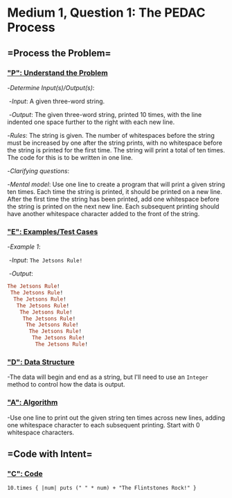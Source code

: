 # Medium 1, Question 1: The PEDAC Process



## =Process the Problem=



### <u>"P": Understand the Problem</u>



-*Determine Input(s)/Output(s)*:

​	-*Input*: A given three-word string.

​	-*Output*: The given three-word string, printed 10 times, with the line indented one space further to the right with each new line.



-*Rules*: The string is given. The number of whitespaces before the string must be increased by one after the string prints, with no whitespace before the string is printed for the first time. The string will print a total of ten times. The code for this is to be written in one line.



-*Clarifying questions*: 



-*Mental model*: Use one line to create a program that will print a given string ten times. Each time the string is printed, it should be printed on a new line. After the first time the string has been printed, add one whitespace before the string is printed on the next new line. Each subsequent printing should have another whitespace character added to the front of the string.



### <u>"E": Examples/Test Cases</u>



-*Example 1*:

​	-*Input*: ```The Jetsons Rule!```

​	-*Output*:

```ruby
The Jetsons Rule!
 The Jetsons Rule!
  The Jetsons Rule!
   The Jetsons Rule!
    The Jetsons Rule!
     The Jetsons Rule!
      The Jetsons Rule!
       The Jetsons Rule!
        The Jetsons Rule!
         The Jetsons Rule!
```



### <u>"D": Data Structure</u>



-The data will begin and end as a string, but I'll need to use an ```Integer``` method to control how the data is output.



### <u>"A": Algorithm</u>



-Use one line to print out the given string ten times across new lines, adding one whitespace character to each subsequent printing. Start with 0 whitespace characters.



## =Code with Intent=



### <u>"C": Code</u>



```10.times { |num| puts (" " * num) + "The Flintstones Rock!" }```